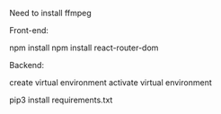 

Need to install ffmpeg

Front-end:

npm install 
npm install react-router-dom

Backend:

create virtual environment
activate virtual environment

pip3 install requirements.txt